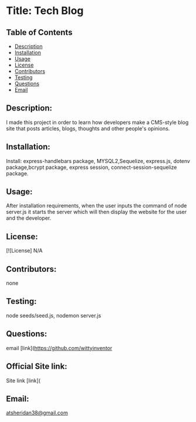 
# Title: Tech Blog
  ## Table of Contents 
  - [Description](#description) 
  - [Installation](#installation) 
  - [Usage](#usage) 
  - [License](#license) 
  - [Contributors](#contributors) 
  - [Testing](#testing) 
  - [Questions](#questions) 
  - [Email](#email) 

  ## Description:  
  I made this project in order to learn how developers make a CMS-style blog site that posts articles, blogs, thoughts and other people's opinions. 
    
  ## Installation: 

Install: express-handlebars package, MYSQL2,Sequelize, express.js, dotenv package,bcrypt package, express session, connect-session-sequelize package. 

  
  ## Usage: 
  After installation requirements, when the user inputs the command of node server.js it starts the server which will then display the website for the user and the developer.   
  
  ## License: 
  [![License] N/A
  
  ## Contributors: 
  none 
  
  ## Testing: 
  node seeds/seed.js, nodemon server.js
  
  ## Questions: 
  email [link](https://github.com/wittyinventor 

  ## Official Site link: 
  Site link [link](

  ## Email: 
  atsheridan38@gmail.com
